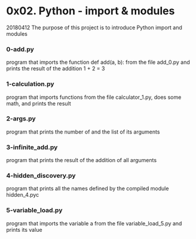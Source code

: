 # 0x02. Python - import & modules

20180412
The purpose of this project is to introduce Python import and modules

### 0-add.py
program that imports the function def add(a, b): from the file add_0.py and prints the result of the addition 1 + 2 = 3

### 1-calculation.py
program that imports functions from the file calculator_1.py, does some math, and prints the result

### 2-args.py
program that prints the number of and the list of its arguments

### 3-infinite_add.py
program that prints the result of the addition of all arguments

### 4-hidden_discovery.py
program that prints all the names defined by the compiled module hidden_4.pyc

### 5-variable_load.py
program that imports the variable a from the file variable_load_5.py and prints its value

